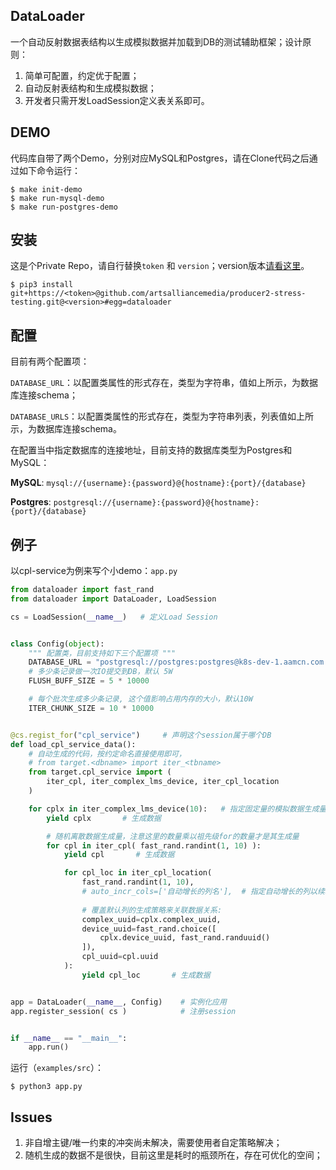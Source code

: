 ## DataLoader

一个自动反射数据表结构以生成模拟数据并加载到DB的测试辅助框架；设计原则：

1. 简单可配置，约定优于配置；
2. 自动反射表结构和生成模拟数据；
3. 开发者只需开发LoadSession定义表关系即可。

## DEMO

代码库自带了两个Demo，分别对应MySQL和Postgres，请在Clone代码之后通过如下命令运行：

```shell
$ make init-demo
$ make run-mysql-demo
$ make run-postgres-demo
```

## 安装

这是个Private Repo，请自行替换`token` 和 `version`；version版本[请看这里](https://github.com/artsalliancemedia/producer2-stress-testing/releases)。

```shell
$ pip3 install git+https://<token>@github.com/artsalliancemedia/producer2-stress-testing.git@<version>#egg=dataloader
```

##  配置

目前有两个配置项：

`DATABASE_URL`：以配置类属性的形式存在，类型为字符串，值如上所示，为数据库连接schema；

`DATABASE_URLS`：以配置类属性的形式存在，类型为字符串列表，列表值如上所示，为数据库连接schema。



在配置当中指定数据库的连接地址，目前支持的数据库类型为Postgres和MySQL：

**MySQL**:    `mysql://{username}:{password}@{hostname}:{port}/{database}`

**Postgres**: `postgresql://{username}:{password}@{hostname}:{port}/{database}`



## 例子

以cpl-service为例来写个小demo：`app.py`

```python
from dataloader import fast_rand
from dataloader import DataLoader, LoadSession

cs = LoadSession(__name__)   # 定义Load Session


class Config(object):
    """ 配置类，目前支持如下三个配置项 """
    DATABASE_URL = "postgresql://postgres:postgres@k8s-dev-1.aamcn.com.cn:32100/cpl_service"
    # 多少条记录做一次IO提交到DB，默认 5W
    FLUSH_BUFF_SIZE = 5 * 10000

    # 每个批次生成多少条记录, 这个值影响占用内存的大小，默认10W
    ITER_CHUNK_SIZE = 10 * 10000


@cs.regist_for("cpl_service")     # 声明这个session属于哪个DB
def load_cpl_service_data():
    # 自动生成的代码，按约定命名直接使用即可，
    # from target.<dbname> import iter_<tbname>
    from target.cpl_service import (
        iter_cpl, iter_complex_lms_device, iter_cpl_location
    )

    for cplx in iter_complex_lms_device(10):   # 指定固定量的模拟数据生成量
        yield cplx       # 生成数据

        # 随机离散数据生成量，注意这里的数量乘以祖先级for的数量才是其生成量
        for cpl in iter_cpl( fast_rand.randint(1, 10) ): 
            yield cpl       # 生成数据

            for cpl_loc in iter_cpl_location(
                fast_rand.randint(1, 10),
                # auto_incr_cols=['自动增长的列名'],  # 指定自动增长的列以续增ID
                
                # 覆盖默认列的生成策略来关联数据关系:
                complex_uuid=cplx.complex_uuid,
                device_uuid=fast_rand.choice([
                    cplx.device_uuid, fast_rand.randuuid()
                ]),
                cpl_uuid=cpl.uuid
            ):
                yield cpl_loc       # 生成数据


app = DataLoader(__name__, Config)    # 实例化应用
app.register_session( cs )            # 注册session


if __name__ == "__main__":
    app.run()
```

运行（`examples/src`）：

```shell
$ python3 app.py
```

## Issues

1. 非自增主键/唯一约束的冲突尚未解决，需要使用者自定策略解决；
4. 随机生成的数据不是很快，目前这里是耗时的瓶颈所在，存在可优化的空间；